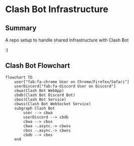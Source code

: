 # Clash Bot Infrastructure

## Summary
A repo setup to handle shared Infrastructure with Clash Bot

:)

## Clash Bot Flowchart
```mermaid
flowchart TD
    user["fab:fa-chrome User on Chrome/Firefox/Safari"]
    userDiscord["fab:fa-discord User on Discord"]
    cbwa(Clash Bot WebApp)
    cbdb(Clash Bot Discord Bot)
    cbos(Clash Bot Service)
    cbwss(Clash Bot WebSocket Service)
    subgraph Clash Bot
        user --> cbwa
        userDiscord --> cbdb
        cbwa --> cbos
        cbwa -.async.-> cbwss
        cbos -.async.-> cbwss
        cbdb --> cbos
    end
```
